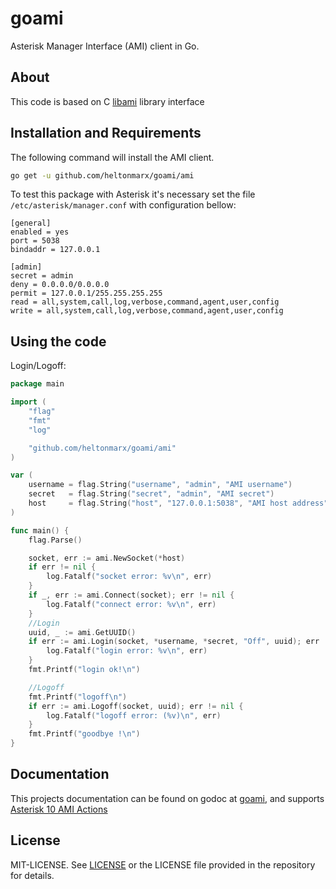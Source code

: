 goami
=====
Asterisk Manager Interface (AMI) client in Go.

## About
This code is based on C [libami](http://sourceforge.net/projects/amsuite/files/libami/) library interface

## Installation and Requirements

The following command will install the AMI client.

```sh
go get -u github.com/heltonmarx/goami/ami
```

To test this package with Asterisk it's necessary set the file `/etc/asterisk/manager.conf` with configuration bellow:

    [general]
    enabled = yes
    port = 5038
    bindaddr = 127.0.0.1

    [admin]
    secret = admin
    deny = 0.0.0.0/0.0.0.0
    permit = 127.0.0.1/255.255.255.255
    read = all,system,call,log,verbose,command,agent,user,config
    write = all,system,call,log,verbose,command,agent,user,config

## Using the code

Login/Logoff:
```Go
package main

import (
	"flag"
	"fmt"
	"log"

	"github.com/heltonmarx/goami/ami"
)

var (
	username = flag.String("username", "admin", "AMI username")
	secret   = flag.String("secret", "admin", "AMI secret")
	host     = flag.String("host", "127.0.0.1:5038", "AMI host address")
)

func main() {
	flag.Parse()

	socket, err := ami.NewSocket(*host)
	if err != nil {
		log.Fatalf("socket error: %v\n", err)
	}
	if _, err := ami.Connect(socket); err != nil {
		log.Fatalf("connect error: %v\n", err)
	}
	//Login
	uuid, _ := ami.GetUUID()
	if err := ami.Login(socket, *username, *secret, "Off", uuid); err != nil {
		log.Fatalf("login error: %v\n", err)
	}
	fmt.Printf("login ok!\n")

	//Logoff
	fmt.Printf("logoff\n")
	if err := ami.Logoff(socket, uuid); err != nil {
		log.Fatalf("logoff error: (%v)\n", err)
	}
	fmt.Printf("goodbye !\n")
}
```

## Documentation

This projects documentation can be found on godoc at [goami](http://godoc.org/github.com/heltonmarx/goami/ami),
and supports [Asterisk 10 AMI Actions](https://wiki.asterisk.org/wiki/display/AST/Asterisk+10+AMI+Actions)

## License

MIT-LICENSE. See [LICENSE](https://github.com/heltonmarx/goami/blob/master/LICENSE)
or the LICENSE file provided in the repository for details.

